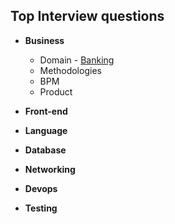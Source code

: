 ## Top Interview questions

- **Business**
  -   Domain - [Banking](https://clouddose.blogspot.com/2020/11/banking.html)
  -   Methodologies
  -   BPM
  -   Product

- **Front-end**



- **Language**


- **Database**


- **Networking**


- **Devops**


- **Testing**
